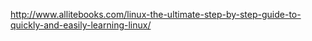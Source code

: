 http://www.allitebooks.com/linux-the-ultimate-step-by-step-guide-to-quickly-and-easily-learning-linux/